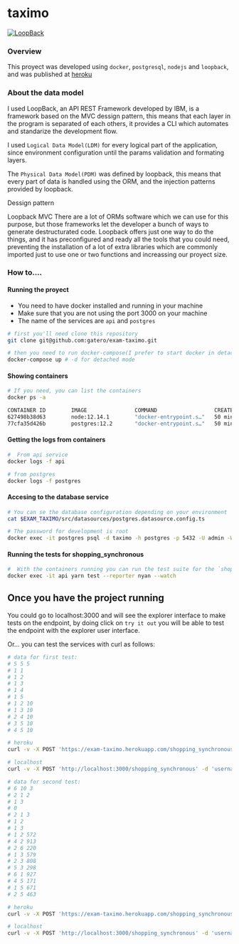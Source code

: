 taximo
========

[![LoopBack](https://github.com/strongloop/loopback-next/raw/master/docs/site/imgs/branding/Powered-by-LoopBack-Badge-(blue)-@2x.png)](http://loopback.io/)

### Overview

This proyect was developed using `docker`, `postgresql`, `nodejs` and `loopback`, and was published at [heroku](https://exam-taximo.herokuapp.com/)

### About the data model

I used LoopBack, an API REST Framework developed by IBM, is a framework based on the MVC dessign pattern, this means that each  layer in the program is separated of each others, it provides a CLI which automates and standarize the development flow.

I used `Logical Data Model(LDM)` for every logical part of the application, since environment configuration until the params validation and formating layers.

The `Physical Data Model(PDM)` was defined by loopback, this means that every part of data is handled using the ORM, and the injection patterns  provided by loopback.

Dessign pattern

Loopback MVC
There are a lot of ORMs software which we can use for this purpose,  but those frameworks let the developer a bunch of ways to generate destructurated code. Loopback offers just one way to do the things, and it has preconfigured and ready all the tools that you could need, preventing the installation of a lot of extra libraries which are commonly imported just to use one or two functions and increassing our proyect size.

### How to....

#### Running the proyect

- You need to have docker installed and running in your machine
- Make sure that you are not using the port 3000 on your machine
- The name of the services are `api` and `postgres`

~~~sh
# first you'll need clone this repository
git clone git@github.com:gatero/exam-taximo.git

# then you need to run docker-compose(I prefer to start docker in detached mood with -d)
docker-compose up # -d for detached mode
~~~

#### Showing containers
~~~sh
# If you need, you can list the containers
docker ps -a

CONTAINER ID        IMAGE               COMMAND                  CREATED             STATUS              PORTS                    NAMES
627498b38d63        node:12.14.1        "docker-entrypoint.s…"   50 minutes ago      Up 50 minutes       0.0.0.0:3000->3000/tcp   api
77cfa35d426b        postgres:12.2       "docker-entrypoint.s…"   50 minutes ago      Up 50 minutes       5432/tcp                 postgres
~~~

#### Getting the logs from containers
~~~sh
#  From api service
docker logs -f api

# from postgres
docker logs -f postgres
~~~

#### Accesing to the database service
~~~sh
# You can se the database configuration depending on your environment 
cat $EXAM_TAXIMO/src/datasources/postgres.datasource.config.ts 

# The password for development is root
docker exec -it postgres psql -d taximo -h postgres -p 5432 -U admin -W
~~~

#### Running the tests for shopping_synchronous
~~~sh
#  With the containers running you can run the test suite for the `shopping_synchronous` endpoint
docker exec -it api yarn test --reporter nyan --watch
~~~

## Once you have the project running

You could go to localhost:3000 and will see the explorer interface to make tests on the endpoint, by doing click on `try it out` you will be able to test the endpoint with the explorer user interface.

Or... you can test the services with curl as follows:

~~~sh
# data for first test:
# 5 5 5
# 1 1
# 1 2
# 1 3
# 1 4
# 1 5
# 1 2 10
# 1 3 10
# 2 4 10
# 3 5 10
# 4 5 10

# heroku
curl -v -X POST 'https://exam-taximo.herokuapp.com/shopping_synchronous' -d 'username=taximo_api_user&parameters=5,5,5&shopping_centers=1,1-1,2-1,3-1,4-1,5&roads=1,2,10-1,3,10-2,4,10-3,5,10-4,5,10&checksum=cd7ced88fb72ee862940d5664555251f9ba044d8478a71a7b70b04bd708c2796' -H 'Content-Type: application/x-www-form-urlencoded'

# localhost
curl -v -X POST 'http://localhost:3000/shopping_synchronous' -d 'username=taximo_api_user&parameters=5,5,5&shopping_centers=1,1-1,2-1,3-1,4-1,5&roads=1,2,10-1,3,10-2,4,10-3,5,10-4,5,10&checksum=cd7ced88fb72ee862940d5664555251f9ba044d8478a71a7b70b04bd708c2796' -H 'Content-Type: application/x-www-form-urlencoded'
~~~

~~~sh
# data for second test:
# 6 10 3
# 2 1 2
# 1 3
# 0
# 2 1 3
# 1 2
# 1 3
# 1 2 572
# 4 2 913
# 2 6 220
# 1 3 579
# 2 3 808
# 5 3 298
# 6 1 927
# 4 5 171
# 1 5 671
# 2 5 463

# heroku
curl -v -X POST 'https://exam-taximo.herokuapp.com/shopping_synchronous' -d 'username=taximo_api_user&parameters=6,10,3&shopping_centers=2,1,2-1,3-0-2,1,3-1,2-1,3&roads=1,2,572-4,2,913-2,6,220-1,3,579-2,3,808-5,3,298-6,1,927-4,5,171-1,5,671-2,5,463&checksum=cd7ced88fb72ee862940d5664555251f9ba044d8478a71a7b70b04bd708c2796' -H 'Content-Type: application/x-www-form-urlencoded'

# localhost
curl -v -X POST 'http://localhost:3000/shopping_synchronous' -d 'username=taximo_api_user&parameters=6,10,3&shopping_centers=2,1,2-1,3-0-2,1,3-1,2-1,3&roads=1,2,572-4,2,913-2,6,220-1,3,579-2,3,808-5,3,298-6,1,927-4,5,171-1,5,671-2,5,463&checksum=cd7ced88fb72ee862940d5664555251f9ba044d8478a71a7b70b04bd708c2796' -H 'Content-Type: application/x-www-form-urlencoded'
~~~
